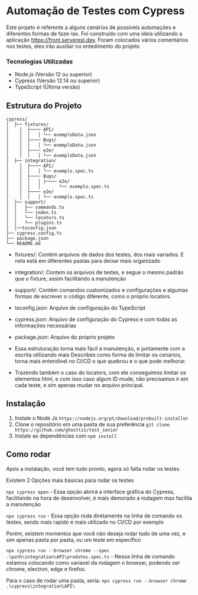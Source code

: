 # Automação de Testes com Cypress
Este projeto é referente a alguns cenários de possíveis automações e diferentes formas de faze-las. Foi construido com uma ideia utilizando a aplicação https://front.serverest.dev.
Foram colocados vários comentários nos testes, eles irão auxiliar no entedimento do projeto

### Tecnologias Utilizadas
- Node.js (Versão 12 ou superior)
- Cypress (Versão 12.14 ou superior)
- TypeScript (Última versão)

## Estrutura do Projeto
    cypress/
    │  ├── fixtures/
    │    │  ├──── API/
    │    │  │   │ └── exemploData.json
    │    │  ├──── Bugs/
    │    │  │   │ └── exemploData.json
    │    │  ├──── e2e/
    │    │  │   │ └── exemploData.json
    │  ├── integration/
    │    │  ├──── API/
    │    │  │   │ └── exemplo.spec.ts
    │    │  ├──── Bugs/
    │    │  │   │ ├──── e2e/
    │    │  │   │       └── exemplo.spec.ts
    │    │  ├──── e2e/
    │    │  │   │ └── exemplo.spec.ts
    │  ├── support/
    │  │   ├── commands.ts
    │  │   └── index.ts
    │  │   └── locators.ts
    │  │   └── plugins.ts
    │  │──tsconfig.json
    ├── cypress.config.ts
    ├── package.json
    └── README.md
- fixtures/: Contém arquivos de dados dos testes, dos mais variados. E nela está em diferentes pastas para deixar mais organizado
- integration/: Contem os arquivos de testes, e segue o mesmo padrão que o fixture, assim facilitando a manutenção
- support/: Contém comandos customizados e configurações e algumas formas de escrever o código diferente, como o próprio locators.
- tsconfig.json: Arquivo de configuração do TypeScript
- cypress.json: Arquivo de configuração do Cypress e com todas as informações necessárias
- package.json: Arquivo do próprio projeto

- Essa estruturação torna mais fácil a manutenção, e juntamente com a escrita utilizando mais Describes como forma de limitar os cenários, torna mais entendivel no CI/CD o que quebrou e o que pode melhorar. 
- Trazendo também o caso do locators, com ele conseguimos limitar os elementos html, e com isso caso algum ID mude, não precisamos ir em cada teste, e sim apenas mudar no arquivo principal.

## Instalação 

1. Instale o Node Js `https://nodejs.org/pt/download/prebuilt-installer`
2. Clone o repositório em uma pasta de sua preferência `git clone https://github.com/ghosttzz/test_senior`
3. Instale as dependências com `npm install`

## Como rodar
Após a instalação, você tem tudo pronto, agora só falta rodar os testes.

Existem 2 Opções mais básicas para rodar os testes

`npx cypress open` - Essa opção abrirá a interface gráfica do Cypress, facilitando na hora de desenvolver, é mais demorado a rodagem mas facilita a manutenção

`npx cypress run` - Essa opção roda diretamente na linha de comando os testes, sendo mais rapido e mais utilizado no CI/CD por exemplo

Porém, existem momentos que você não deseja rodar tudo de uma vez, e sim apenas pasta por pasta, ou um teste em específico

`npx cypress run --browser chrome --spec .\path\integration\API\produtos.spec.ts` - Nessa linha de comando estamos colocando como variavel da rodagem o browser, podendo ser chrome, electron, edge e firefox. 

Para o caso de rodar uma pasta, seria:
`npx cypress run --browser chrome .\cypress\integration\API\`
